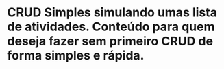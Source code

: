 # CRUD Simples simulando umas lista de atividades. Conteúdo para quem deseja fazer sem primeiro CRUD de forma simples e rápida.
